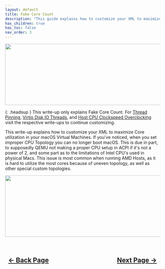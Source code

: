 ```yaml
---
layout: default
title: Fake Core Count
description: "This guide explains how to customize your XML to maximize Core utilization in your macOS Virtual Machines."
has_children: true
has_toc: false
nav_order: 3
---
```


<style>
  .navigation-container {
    display: flex;
    justify-content: space-between;
    align-items: center;
    width: 100%;
  }
  
  .nav-button {
    margin: 10px;
  }
</style>

<p align="center">
  <img width="650" height="200" src="../../../assets/Headers/Header-Fake-Core-Count.png">
</p>

{: .headsup }
This write-up only explains Fake Core Count. For [Thread Pinning](../../02-ThreadPinning/index), [Virtio Disk IO Threads](../../03-VirtIOThread/index), and [Host CPU Clockspeed Overclocking](../../04-HostOC/index) visit the respective write-ups to continue customizing.

This write-up explains how to customize your XML to maximize Core utilization in your macOS Virtual Machines. If you've noticed, when you set improper CPU Topology you can no longer boot macOS. This is due in part, to supposedly QEMU not making a proper CPU setup in ACPI if it's not a power of 2, and some part as to the limitations of Intel CPU's used in physical Macs. This issue is most common when running AMD Hosts, as it is hard to utilize the most cores because of uneven topology, as well as other special custom topologies.

<p align="center">
  <img width="650" height="200" src="../../../assets/DarwinKVM/Host-HTOP-Example.png">
</p>

<h2 align="center">
  <br>
  <div class="navigation-container">
    <a class="nav-button" href="../../01-Introduction">&larr; Back Page</a>
    <a class="nav-button" href="../01-Prerequisites">Next Page &rarr;</a>
  </div>
  <br>
</h2>
